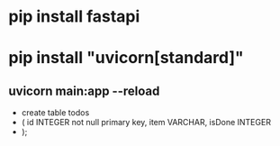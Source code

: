 # pip install fastapi
 
# pip install "uvicorn[standard]"
 


## uvicorn main:app --reload

- create table todos
- (
    id     INTEGER not null primary key,
    item   VARCHAR,
    isDone INTEGER
- );
